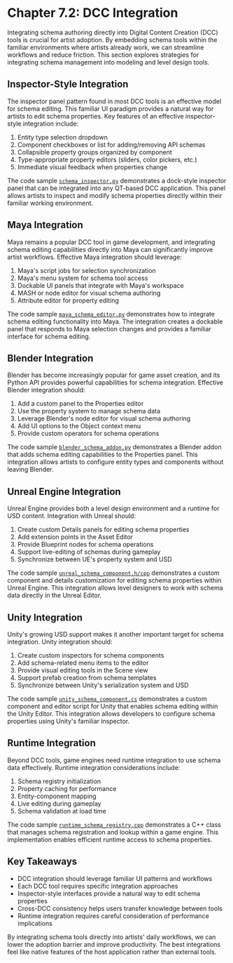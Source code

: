 # Chapter 7.2: DCC Integration

Integrating schema authoring directly into Digital Content Creation (DCC) tools is crucial for artist adoption. By embedding schema tools within the familiar environments where artists already work, we can streamline workflows and reduce friction. This section explores strategies for integrating schema management into modeling and level design tools.

## Inspector-Style Integration

The inspector panel pattern found in most DCC tools is an effective model for schema editing. This familiar UI paradigm provides a natural way for artists to edit schema properties. Key features of an effective inspector-style integration include:

1. Entity type selection dropdown
2. Component checkboxes or list for adding/removing API schemas
3. Collapsible property groups organized by component
4. Type-appropriate property editors (sliders, color pickers, etc.)
5. Immediate visual feedback when properties change

The code sample [`schema_inspector.py`](code_samples/schema_inspector.py) demonstrates a dock-style inspector panel that can be integrated into any QT-based DCC application. This panel allows artists to inspect and modify schema properties directly within their familiar working environment.

## Maya Integration

Maya remains a popular DCC tool in game development, and integrating schema editing capabilities directly into Maya can significantly improve artist workflows. Effective Maya integration should leverage:

1. Maya's script jobs for selection synchronization
2. Maya's menu system for schema tool access
3. Dockable UI panels that integrate with Maya's workspace
4. MASH or node editor for visual schema authoring
5. Attribute editor for property editing

The code sample [`maya_schema_editor.py`](code_samples/maya_schema_editor.py) demonstrates how to integrate schema editing functionality into Maya. The integration creates a dockable panel that responds to Maya selection changes and provides a familiar interface for schema editing.

## Blender Integration

Blender has become increasingly popular for game asset creation, and its Python API provides powerful capabilities for schema integration. Effective Blender integration should:

1. Add a custom panel to the Properties editor
2. Use the property system to manage schema data
3. Leverage Blender's node editor for visual schema authoring
4. Add UI options to the Object context menu
5. Provide custom operators for schema operations

The code sample [`blender_schema_addon.py`](code_samples/blender_schema_addon.py) demonstrates a Blender addon that adds schema editing capabilities to the Properties panel. This integration allows artists to configure entity types and components without leaving Blender.

## Unreal Engine Integration

Unreal Engine provides both a level design environment and a runtime for USD content. Integration with Unreal should:

1. Create custom Details panels for editing schema properties
2. Add extension points in the Asset Editor
3. Provide Blueprint nodes for schema operations
4. Support live-editing of schemas during gameplay
5. Synchronize between UE's property system and USD

The code sample [`unreal_schema_component.h/cpp`](code_samples/unreal_schema_component.cpp) demonstrates a custom component and details customization for editing schema properties within Unreal Engine. This integration allows level designers to work with schema data directly in the Unreal Editor.

## Unity Integration

Unity's growing USD support makes it another important target for schema integration. Unity integration should:

1. Create custom inspectors for schema components
2. Add schema-related menu items to the editor
3. Provide visual editing tools in the Scene view
4. Support prefab creation from schema templates
5. Synchronize between Unity's serialization system and USD

The code sample [`unity_schema_component.cs`](code_samples/unity_schema_component.cs) demonstrates a custom component and editor script for Unity that enables schema editing within the Unity Editor. This integration allows developers to configure schema properties using Unity's familiar inspector.

## Runtime Integration

Beyond DCC tools, game engines need runtime integration to use schema data effectively. Runtime integration considerations include:

1. Schema registry initialization
2. Property caching for performance
3. Entity-component mapping
4. Live editing during gameplay
5. Schema validation at load time

The code sample [`runtime_schema_registry.cpp`](code_samples/runtime_schema_registry.cpp) demonstrates a C++ class that manages schema registration and lookup within a game engine. This implementation enables efficient runtime access to schema properties.

## Key Takeaways

- DCC integration should leverage familiar UI patterns and workflows
- Each DCC tool requires specific integration approaches
- Inspector-style interfaces provide a natural way to edit schema properties
- Cross-DCC consistency helps users transfer knowledge between tools
- Runtime integration requires careful consideration of performance implications

By integrating schema tools directly into artists' daily workflows, we can lower the adoption barrier and improve productivity. The best integrations feel like native features of the host application rather than external tools.
